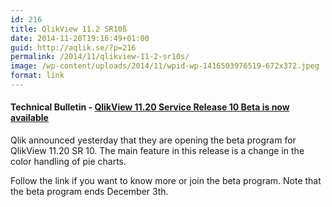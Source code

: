 ```yaml
---
id: 216
title: QlikView 11.2 SR10ß
date: 2014-11-20T19:16:49+01:00
guid: http://aqlik.se/?p=216
permalink: /2014/11/qlikview-11-2-sr10s/
image: /wp-content/uploads/2014/11/wpid-wp-1416503976519-672x372.jpeg
format: link
---
```

#### Technical Bulletin - <a href=" http://community.qlik.com/blogs/technicalbulletin/2014/11/19/qlikview-1120-service-release-10-beta-is-now-available ">QlikView 11.20 Service Release 10 Beta is now available</a>
Qlik announced yesterday that they are opening the beta program for QlikView 11.20 SR 10. The main feature in this release is a change in the color handling of pie charts. 

Follow the link if you want to know more or join the beta program. Note that the beta program ends December 3th.